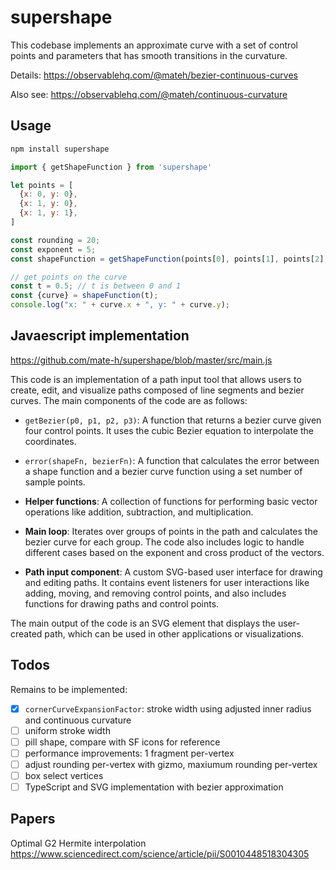 # supershape

This codebase implements an approximate curve with a set of control points and parameters that has smooth transitions in the curvature.

Details: https://observablehq.com/@mateh/bezier-continuous-curves  

Also see: https://observablehq.com/@mateh/continuous-curvature

## Usage

```bash
npm install supershape
```

```js
import { getShapeFunction } from 'supershape'

let points = [
  {x: 0, y: 0},
  {x: 1, y: 0},
  {x: 1, y: 1},
]

const rounding = 20;
const exponent = 5;
const shapeFunction = getShapeFunction(points[0], points[1], points[2], rounding, exponent);

// get points on the curve
const t = 0.5; // t is between 0 and 1
const {curve} = shapeFunction(t);
console.log("x: " + curve.x + ", y: " + curve.y);
```

## Javaescript implementation

https://github.com/mate-h/supershape/blob/master/src/main.js

This code is an implementation of a path input tool that allows users to create, edit, and visualize paths composed of line segments and bezier curves. The main components of the code are as follows:

- `getBezier(p0, p1, p2, p3)`: A function that returns a bezier curve given four control points. It uses the cubic Bezier equation to interpolate the coordinates.

- `error(shapeFn, bezierFn)`: A function that calculates the error between a shape function and a bezier curve function using a set number of sample points.

- **Helper functions**: A collection of functions for performing basic vector operations like addition, subtraction, and multiplication.

- **Main loop**: Iterates over groups of points in the path and calculates the bezier curve for each group. The code also includes logic to handle different cases based on the exponent and cross product of the vectors.

- **Path input component**: A custom SVG-based user interface for drawing and editing paths. It contains event listeners for user interactions like adding, moving, and removing control points, and also includes functions for drawing paths and control points.

The main output of the code is an SVG element that displays the user-created path, which can be used in other applications or visualizations.

## Todos
Remains to be implemented:
- [x] `cornerCurveExpansionFactor`: stroke width using adjusted inner radius and continuous curvature
- [ ] uniform stroke width
- [ ] pill shape, compare with SF icons for reference
- [ ] performance improvements: 1 fragment per-vertex 
- [ ] adjust rounding per-vertex with gizmo, maxiumum rounding per-vertex
- [ ] box select vertices
- [ ] TypeScript and SVG implementation with bezier approximation

## Papers
Optimal G2 Hermite interpolation
https://www.sciencedirect.com/science/article/pii/S0010448518304305
